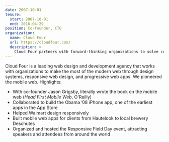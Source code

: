 ```yaml
---
date: 2007-10-01
tenure:
  start: 2007-10-01
  end: 2016-04-29
position: Co-founder, CTO
organization:
  name: Cloud Four
  url: https://cloudfour.com/
  description: >
    Cloud Four partners with forward-thinking organizations to solve complex web and design system challenges, crafting accessible, responsive and futuristic web experiences.
---
```


Cloud Four is a leading web design and development agency that works with organizations to make the most of the modern web through design systems, responsive web design, and progressive web apps. We pioneered the mobile web. Highlights:

- With co-founder Jason Grigsby, literally wrote the book on the mobile web (_Head First Mobile Web_, O'Reilly)
- Collaborated to build the Obama ’08 iPhone app, one of the earliest apps in the App Store
- Helped Walmart design responsively
- Built mobile web apps for clients from Hautelook to local brewery Deschutes
- Organized and hosted the Responsive Field Day event, attracting speakers and attendees from around the world
